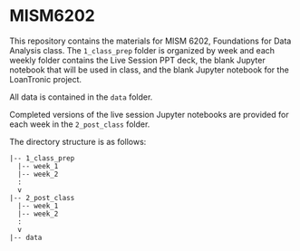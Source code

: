# MISM6202

This repository contains the materials for MISM 6202, Foundations for Data Analysis class.  The ```1_class_prep``` folder is organized by week and each weekly folder contains the Live Session PPT deck, the blank Jupyter notebook that will be used in class, and the blank Jupyter notebook for the LoanTronic project.

All data is contained in the ```data``` folder.

Completed versions of the live session Jupyter notebooks are provided for each week in the ```2_post_class``` folder.

The directory structure is as follows:

```
|-- 1_class_prep
  |-- week_1
  |-- week_2
  :
  v
|-- 2_post_class
  |-- week_1
  |-- week_2
  :
  v
|-- data
```
